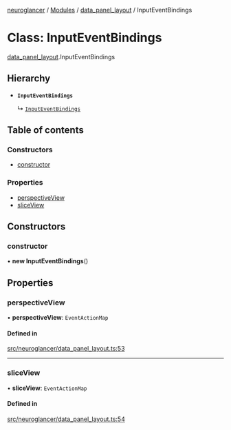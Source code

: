 [neuroglancer](../README.md) / [Modules](../modules.md) / [data\_panel\_layout](../modules/data_panel_layout.md) / InputEventBindings

# Class: InputEventBindings

[data_panel_layout](../modules/data_panel_layout.md).InputEventBindings

## Hierarchy

- **`InputEventBindings`**

  ↳ [`InputEventBindings`](viewer.InputEventBindings.md)

## Table of contents

### Constructors

- [constructor](data_panel_layout.InputEventBindings.md#constructor)

### Properties

- [perspectiveView](data_panel_layout.InputEventBindings.md#perspectiveview)
- [sliceView](data_panel_layout.InputEventBindings.md#sliceview)

## Constructors

### constructor

• **new InputEventBindings**()

## Properties

### perspectiveView

• **perspectiveView**: `EventActionMap`

#### Defined in

[src/neuroglancer/data_panel_layout.ts:53](https://github.com/ActiveBrainAtlas2/neuroglancer/blob/958d23e0/src/neuroglancer/data_panel_layout.ts#L53)

___

### sliceView

• **sliceView**: `EventActionMap`

#### Defined in

[src/neuroglancer/data_panel_layout.ts:54](https://github.com/ActiveBrainAtlas2/neuroglancer/blob/958d23e0/src/neuroglancer/data_panel_layout.ts#L54)

